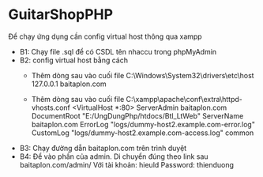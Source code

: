 # GuitarShopPHP

Để chạy ứng dụng cần config virtual host thông qua xampp
- B1: Chạy file .sql để có CSDL tên nhaccu trong phpMyAdmin
- B2: config virtual host bằng cách 
  - Thêm dòng sau vào cuối file C:\Windows\System32\drivers\etc\host
      127.0.0.1 baitaplon.com
      
  - Thêm dòng sau vào cuối file C:\xampp\apache\conf\extra\httpd-vhosts.conf
      <VirtualHost *:80>
         ServerAdmin baitaplon.com
         DocumentRoot "E:/UngDungPhp/htdocs/Btl_LtWeb"
         ServerName baitaplon.com
         ErrorLog "logs/dummy-host2.example.com-error.log"
         CustomLog "logs/dummy-host2.example.com-access.log" common
      </VirtualHost>
- B3: Chạy đường dẫn baitaplon.com trên trình duyệt
- B4: Để vào phần của admin. Di chuyển đúng theo link sau
    baitaplon.com/admin/
    Với tài khoản: hieuld
    Password: thienduong

